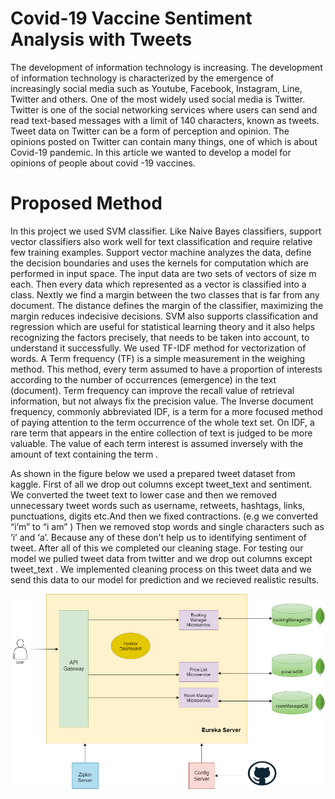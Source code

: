 # Covid-19 Vaccine Sentiment Analysis with Tweets

The development of information technology is increasing. The development of information technology is characterized by the emergence of increasingly social media such as Youtube, Facebook, Instagram, Line, Twitter and others. One of the most widely used social media is Twitter. Twitter is one of the social networking services where users can send and read text-based messages with a limit of 140 characters, known as tweets. Tweet data on Twitter can be a form of perception and opinion. The opinions posted on Twitter can contain many things, one of which is about Covid-19 pandemic. In this article we wanted to develop a model for opinions of people about covid -19 vaccines. 

# Proposed Method

In this project we used SVM classifier. Like Naive Bayes classifiers, support vector classifiers also work well for text classification and require relative few training examples. Support vector machine analyzes the data, define the decision boundaries and uses the kernels for computation which are performed in input space. The input data are two sets of vectors of size m each. Then every data which represented as a vector is classified into a class. Nextly we find a margin between the two classes that is far from any document. The distance defines the margin of the classifier, maximizing the margin reduces indecisive decisions. SVM also supports classification and regression which are useful for statistical learning theory and it also helps recognizing the factors precisely, that needs to be taken into account, to understand it successfully.
We used TF-IDF method for vectorization of words. A Term frequency (TF) is a simple measurement in the weighing method. This method, every term assumed to have a proportion of interests according to the number of occurrences (emergence) in the text (document). Term frequency can improve the recall value of retrieval information, but not always fix the precision value.  The Inverse document frequency, commonly abbreviated IDF, is a term for a more focused method of paying attention to the term occurrence of the whole text set. On IDF, a rare term that appears in the entire collection of text is judged to be more valuable. The value of each term interest is assumed inversely with the amount of text containing the term .

As shown in the figure below we used a prepared tweet dataset from kaggle. First of all  we drop out columns except tweet_text and sentiment. We converted the tweet text to lower case and then we removed unnecessary tweet words such as username, retweets, hashtags, links, punctuations, digits etc.And then we fixed contractions. (e.g we converted “i’m”  to “i am” ) Then we removed stop words and single characters such as ‘i’ and ‘a’.  Because any of these don’t help us to identifying sentiment of tweet. After all of this we completed our cleaning stage. For testing our model we pulled tweet data from twitter and we drop out columns except tweet_text . We implemented cleaning process on this tweet data and we send this data to our model for prediction and we recieved realistic results.

![alt text](https://github.com/emreeser/Hotel-Reservation-System/blob/master/ArchitecturalDiagram.png)
